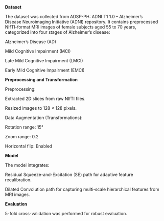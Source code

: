 **Dataset**

The dataset was collected from ADSP-PH: ADNI T1 1.0 – Alzheimer’s Disease Neuroimaging Initiative (ADNI) repository.
It contains preprocessed NIfTI-format MRI images of female subjects aged 55 to 70 years, categorized into four stages of Alzheimer’s disease:

Alzheimer’s Disease (AD)

Mild Cognitive Impairment (MCI)

Late Mild Cognitive Impairment (LMCI)

Early Mild Cognitive Impairment (EMCI)

**Preprocessing and Transformation**

Preprocessing:

Extracted 2D slices from raw NIfTI files.

Resized images to 128 × 128 pixels.

Data Augmentation (Transformations):

Rotation range: 15°

Zoom range: 0.2

Horizontal flip: Enabled

**Model**

The model integrates:

Residual Squeeze-and-Excitation (SE) path for adaptive feature recalibration.

Dilated Convolution path for capturing multi-scale hierarchical features from MRI images.

**Evaluation**

5-fold cross-validation was performed for robust evaluation.
